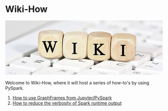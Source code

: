 # Wiki-How

![wiki-how](./wiki.jpeg)


Welcome to Wiki-How, where it will host a series of how-to's by using PySpark.


1. [How to use GraphFrames from Jupyter/PySpark](./using-graphframes-with-jupyter.md)
2. [How to reduce the verbosity of Spark runtime output](./reduce-the-verbosity-of-spark-runtime-output.md)